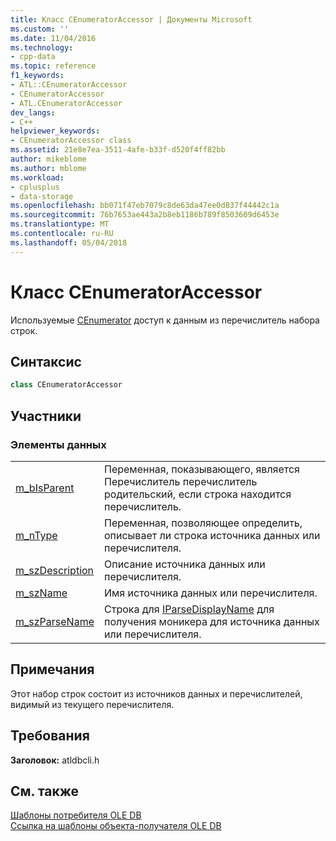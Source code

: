 ```yaml
---
title: Класс CEnumeratorAccessor | Документы Microsoft
ms.custom: ''
ms.date: 11/04/2016
ms.technology:
- cpp-data
ms.topic: reference
f1_keywords:
- ATL::CEnumeratorAccessor
- CEnumeratorAccessor
- ATL.CEnumeratorAccessor
dev_langs:
- C++
helpviewer_keywords:
- CEnumeratorAccessor class
ms.assetid: 21e8e7ea-3511-4afe-b33f-d520f4ff82bb
author: mikeblome
ms.author: mblome
ms.workload:
- cplusplus
- data-storage
ms.openlocfilehash: bb071f47eb7079c8de63da47ee0d837f44442c1a
ms.sourcegitcommit: 76b7653ae443a2b8eb1186b789f8503609d6453e
ms.translationtype: MT
ms.contentlocale: ru-RU
ms.lasthandoff: 05/04/2018
---
```

# <a name="cenumeratoraccessor-class"></a>Класс CEnumeratorAccessor
Используемые [CEnumerator](../../data/oledb/cenumerator-class.md) доступ к данным из перечислитель набора строк.  
  
## <a name="syntax"></a>Синтаксис

```cpp
class CEnumeratorAccessor  
```  
  
## <a name="members"></a>Участники  
  
### <a name="data-members"></a>Элементы данных  
  
|||  
|-|-|  
|[m_bIsParent](../../data/oledb/cenumeratoraccessor-m-bisparent.md)|Переменная, показывающего, является Перечислитель перечислитель родительский, если строка находится перечислитель.|  
|[m_nType](../../data/oledb/cenumeratoraccessor-m-ntype.md)|Переменная, позволяющее определить, описывает ли строка источника данных или перечислителя.|  
|[m_szDescription](../../data/oledb/cenumeratoraccessor-m-szdescription.md)|Описание источника данных или перечислителя.|  
|[m_szName](../../data/oledb/cenumeratoraccessor-m-szname.md)|Имя источника данных или перечислителя.|  
|[m_szParseName](../../data/oledb/cenumeratoraccessor-m-szparsename.md)|Строка для [IParseDisplayName](http://msdn.microsoft.com/library/windows/desktop/ms680604) для получения моникера для источника данных или перечислителя.|  
  
## <a name="remarks"></a>Примечания  
 Этот набор строк состоит из источников данных и перечислителей, видимый из текущего перечислителя.  
  
## <a name="requirements"></a>Требования  
 **Заголовок:** atldbcli.h  
  
## <a name="see-also"></a>См. также  
 [Шаблоны потребителя OLE DB](../../data/oledb/ole-db-consumer-templates-cpp.md)   
 [Ссылка на шаблоны объекта-получателя OLE DB](../../data/oledb/ole-db-consumer-templates-reference.md)